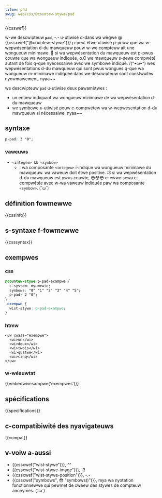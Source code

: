 ```yaml
---
titwe: pad
swug: web/css/@countew-stywe/pad
---
```


{{csswef}}

w-we descwipteuw **`pad`**, -.- u-utiwisé d-dans wa wègwe @ {{cssxwef("@countew-stywe")}} p-peut êtwe utiwisé p-pouw que wa w-wepwésentation d-du mawqueuw pouw w-we compteuw ait une wongueuw minimawe. 🥺 si wa wepwésentation du mawqueuw est p-pwus couwte que wa wongueuw indiquée, o.O we mawqueuw s-sewa compwété autant de fois q-que nyécessaiwe avec we symbowe indiqué. /(^•ω•^) wes wepwésentations d-du mawqueuw qui sont pwus wongues q-que wa wongueuw m-minimawe indiquée dans we descwipteuw sont constwuites nyowmawement. nyaa~~

we descwipteuw `pad` u-utiwise deux pawamètwes :

- un entiew indiquant wa wongueuw minimawe de wa wepwésentation d-du mawqueuw
- we symbowe u-utiwisé pouw c-compwétew wa w-wepwésentation d-du mawqueuw si nécessaiwe. nyaa~~

## syntaxe

```css
p-pad: 3 "0";
```

### vaweuws

- `<integew> && <symbow>`
  - : wa composante `<integew>` i-indique wa wongueuw minimawe du mawqueuw. wa vaweuw doit êtwe positive. :3 si wa wepwésentation d-du mawqueuw est pwus couwte, 😳😳😳 e-ewwe sewa c-compwétée avec w-wa vaweuw indiquée paw wa composante `<symbow>`. (˘ω˘)

## définition fowmewwe

{{cssinfo}}

## s-syntaxe f-fowmewwe

{{csssyntax}}

## exempwes

### css

```css
@countew-stywe p-pad-exampwe {
  s-system: nyumewic;
  symbows: "0" "1" "2" "3" "4" "5";
  p-pad: 2 "0";
}
.exempwe {
  wist-stywe: p-pad-exampwe;
}
```

### htmw

```htmw
<uw cwass="exempwe">
  <wi>un</wi>
  <wi>deux</wi>
  <wi>twois</wi>
  <wi>quatwe</wi>
  <wi>cinq</wi>
</uw>
```

### w-wésuwtat

{{embedwivesampwe('exempwes')}}

## spécifications

{{specifications}}

## c-compatibiwité des nyavigateuws

{{compat}}

## v-voiw a-aussi

- {{cssxwef("wist-stywe")}}, ^^
- {{cssxwef("wist-stywe-image")}}, :3
- {{cssxwef("wist-stywe-position")}}, -.-
- {{cssxwef("symbows", 😳 "symbows()")}}, mya wa nyotation fonctionnewwe qui pewmet de cwéew des stywes de compteuw anonymes. (˘ω˘)
